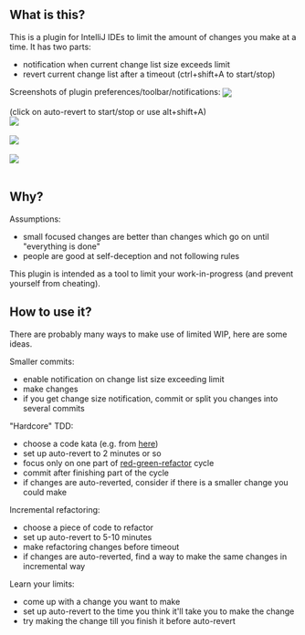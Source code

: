 ## What is this?

This is a plugin for IntelliJ IDEs to limit the amount of changes you make at a time. It has two parts:
 - notification when current change list size exceeds limit
 - revert current change list after a timeout (ctrl+shift+A to start/stop)

Screenshots of plugin preferences/toolbar/notifications:
<img src="https://github.com/dkandalov/limited-wip/blob/master/settings.png?raw=true" align="center"/>
<br/><br/>
(click on auto-revert to start/stop or use alt+shift+A)
<br/>
<img src="https://github.com/dkandalov/limited-wip/blob/master/toolbar.png?raw=true" align="center"/>
<br/><br/>
<img src="https://github.com/dkandalov/limited-wip/blob/master/change-size-exceeded.png?raw=true" align="center"/>
<br/><br/>
<img src="https://github.com/dkandalov/limited-wip/blob/master/commit-was-cancelled.png?raw=true" align="center"/>
<br/><br/>


## Why?

Assumptions:
 - small focused changes are better than changes which go on until "everything is done"
 - people are good at self-deception and not following rules

This plugin is intended as a tool to limit your work-in-progress (and prevent yourself from cheating).


## How to use it?

There are probably many ways to make use of limited WIP, here are some ideas.

Smaller commits:
 - enable notification on change list size exceeding limit
 - make changes
 - if you get change size notification, commit or split you changes into several commits

"Hardcore" TDD:
 - choose a code kata (e.g. from [here](http://codingdojo.org/cgi-bin/index.pl?KataCatalogue))
 - set up auto-revert to 2 minutes or so
 - focus only on one part of [red-green-refactor](http://blog.cleancoder.com/uncle-bob/2014/12/17/TheCyclesOfTDD.html) cycle
 - commit after finishing part of the cycle
 - if changes are auto-reverted, consider if there is a smaller change you could make

Incremental refactoring:
 - choose a piece of code to refactor
 - set up auto-revert to 5-10 minutes
 - make refactoring changes before timeout
 - if changes are auto-reverted, find a way to make the same changes in incremental way

Learn your limits:
 - come up with a change you want to make
 - set up auto-revert to the time you think it'll take you to make the change
 - try making the change till you finish it before auto-revert
